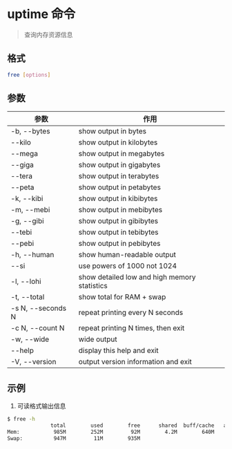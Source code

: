 # uptime 命令

> 查询内存资源信息

## 格式

```bash
free [options]
```

## 参数

| 参数 | 作用 |
| --------- | --------- |
| -b, --bytes | show output in bytes |
| --kilo | show output in kilobytes |
| --mega | show output in megabytes |
| --giga | show output in gigabytes |
| --tera | show output in terabytes |
| --peta | show output in petabytes |
| -k, --kibi | show output in kibibytes |
| -m, --mebi | show output in mebibytes |
| -g, --gibi | show output in gibibytes |
| --tebi | show output in tebibytes |
| --pebi | show output in pebibytes |
| -h, --human | show human-readable output |
| --si | use powers of 1000 not 1024 |
| -l, --lohi | show detailed low and high memory statistics |
| -t, --total | show total for RAM + swap |
| -s N, --seconds N | repeat printing every N seconds |
| -c N, --count N | repeat printing N times, then exit |
| -w, --wide | wide output |
| --help | display this help and exit |
| -V, --version | output version information and exit |

## 示例

1. 可读格式输出信息

```bash
$ free -h
              total        used        free      shared  buff/cache   available
Mem:           985M        252M         92M        4.2M        640M        574M
Swap:          947M         11M        935M
```
